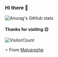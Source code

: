 ### Hi there 👋

<!--
**Malvarezhe/Malvarezhe** is a ✨ _special_ ✨ repository because its `README.md` (this file) appears on your GitHub profile.

Here are some ideas to get you started:

- 🔭 I’m currently working on ...
- 🌱 I’m currently learning ...
- 👯 I’m looking to collaborate on ...
- 🤔 I’m looking for help with ...
- 💬 Ask me about ...
- 📫 How to reach me: ...
- 😄 Pronouns: ...
- ⚡ Fun fact: ...
-->


![Anurag's GitHub stats](https://github-readme-stats.vercel.app/api?username=anuraghazra&show_icons=true&theme=vision-friendly-dark)

#### Thanks for visiting 😉
![VisitorCount](https://profile-counter.glitch.me/Malvarezhe/count.svg)

⭐️ From [Malvarezhe](https://github.com/Malvarezhe)


